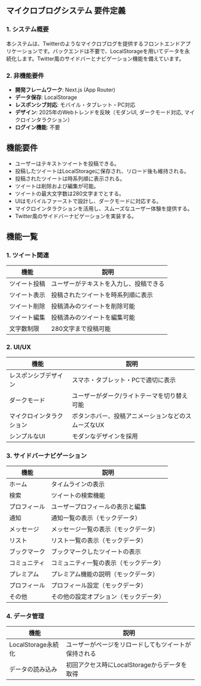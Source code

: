 ## マイクロブログシステム 要件定義

### 1. システム概要

本システムは、Twitterのようなマイクロブログを提供するフロントエンドアプリケーションです。バックエンドは不要で、LocalStorageを用いてデータを永続化します。Twitter風のサイドバーとナビゲーション機能を備えています。

### 2. 非機能要件

- **開発フレームワーク**: Next.js (App Router)
- **データ保存**: LocalStorage
- **レスポンシブ対応**: モバイル・タブレット・PC対応
- **デザイン**: 2025年のWebトレンドを反映（モダンUI, ダークモード対応, マイクロインタラクション）
- **ログイン機能**: 不要

## 機能要件

- ユーザーはテキストツイートを投稿できる。
- 投稿したツイートはLocalStorageに保存され、リロード後も維持される。
- 投稿されたツイートは時系列順に表示される。
- ツイートは削除および編集が可能。
- ツイートの最大文字数は280文字までとする。
- UIはモバイルファーストで設計し、ダークモードに対応する。
- マイクロインタラクションを活用し、スムーズなユーザー体験を提供する。
- Twitter風のサイドバーナビゲーションを実装する。

## 機能一覧

### 1. ツイート関連

| 機能         | 説明                                   |
| ------------ | -------------------------------------- |
| ツイート投稿 | ユーザーがテキストを入力し、投稿できる |
| ツイート表示 | 投稿されたツイートを時系列順に表示     |
| ツイート削除 | 投稿済みのツイートを削除可能           |
| ツイート編集 | 投稿済みのツイートを編集可能           |
| 文字数制限   | 280文字まで投稿可能                    |

### 2. UI/UX

| 機能                     | 説明                                               |
| ------------------------ | -------------------------------------------------- |
| レスポンシブデザイン     | スマホ・タブレット・PCで適切に表示                 |
| ダークモード             | ユーザーがダーク/ライトテーマを切り替え可能        |
| マイクロインタラクション | ボタンホバー、投稿アニメーションなどのスムーズなUX |
| シンプルなUI             | モダンなデザインを採用                             |

### 3. サイドバーナビゲーション

| 機能         | 説明                                   |
| ------------ | -------------------------------------- |
| ホーム       | タイムラインの表示                     |
| 検索         | ツイートの検索機能                     |
| プロフィール | ユーザープロフィールの表示と編集       |
| 通知         | 通知一覧の表示（モックデータ）         |
| メッセージ   | メッセージ一覧の表示（モックデータ）   |
| リスト       | リスト一覧の表示（モックデータ）       |
| ブックマーク | ブックマークしたツイートの表示         |
| コミュニティ | コミュニティ一覧の表示（モックデータ） |
| プレミアム   | プレミアム機能の説明（モックデータ）   |
| プロフィール | プロフィール設定（モックデータ）       |
| その他       | その他の設定オプション（モックデータ） |

### 4. データ管理

| 機能               | 説明                                                 |
| ------------------ | ---------------------------------------------------- |
| LocalStorage永続化 | ユーザーがページをリロードしてもツイートが保持される |
| データの読み込み   | 初回アクセス時にLocalStorageからデータを取得         |
